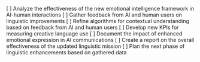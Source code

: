 [ ] Analyze the effectiveness of the new emotional intelligence framework in AI-human interactions
[ ] Gather feedback from AI and human users on linguistic improvements
[ ] Refine algorithms for contextual understanding based on feedback from AI and human users
[ ] Develop new KPIs for measuring creative language use
[ ] Document the impact of enhanced emotional expression in AI communications
[ ] Create a report on the overall effectiveness of the updated linguistic mission
[ ] Plan the next phase of linguistic enhancements based on gathered data